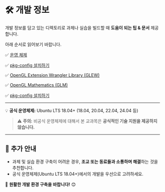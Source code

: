 # 🛠️ 개발 정보  

개발 정보를 담고 있는 디렉토리로 과제나 실습을 빌드할 때 **도움이 되는 팁 & 문서** 제공합니다.

아래 순서로 읽어보기 바랍니다.

✅ [운영 체제](./OS.md)

✅ [pkg-config 설치하기](./pkg-config.md)

✅ [OpenGL Extension Wrangler Library (GLEW)](./glew.md)

✅ [OpenGL Mathematics (GLM)](./glm.md)

✅ [pkg-config 설치하기](./pkg-config.md)


---

💡 **공식 운영체제:** Ubuntu LTS 18.04+ (18.04, 20.04, 22.04, 24.04 등)

> ⚠️ **주의:** 비공식 운영체제에 대해서 본 교과목은 **공식적인 기술 지원을 제공하지 않습니다.**  

---

## 📢 추가 안내  
- 과제 및 실습 환경 구축이 어려운 경우, **조교 또는 동료들과 소통하며 해결**하는 것을 추천합니다.  
- 공식 운영체제(Ubuntu LTS 18.04+)에서의 개발을 우선으로 고려하세요.  

🚀 **원활한 개발 환경 구축을 바랍니다!** 😊  
